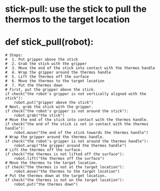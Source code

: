 # stick-pull: use the stick to pull the thermos to the target location
# def stick_pull(robot):
    # Steps:
    #  1. Put gripper above the stick
    #  2. Grab the stick with the gripper
    #  3. Move the end of the stick into contact with the thermos handle
    #  4. Wrap the gripper around the thermos handle
    #  5. Lift the thermos off the surface
    #  6. Move the thermos to the target location
    #  7. Put the thermos down
    # First, put the gripper above the stick.
    if check("the robot's gripper is not vertically aligned with the stick"):
        robot.put("gripper above the stick")
    # Next, grab the stick with the gripper.
    if check("the robot's gripper is not around the stick"):
        robot.grab("the stick")
    # Move the end of the stick into contact with the thermos handle.
    if check("the end of the stick is not in contact with the thermos handle"):
        robot.move("the end of the stick towards the thermos handle")
    # Wrap the gripper around the thermos handle.
    if check("the robot's gripper is not around the thermos handle"):
        robot.wrap("the gripper around the thermos handle")
    # Lift the thermos off the surface.
    if check("the thermos is not lifted off the surface"):
        robot.lift("the thermos off the surface")
    # Move the thermos to the target location.
    if check("the thermos is not at the target location"):
        robot.move("the thermos to the target location")
    # Put the thermos down at the target location.
    if check("the thermos is not on the target location"):
        robot.put("the thermos down")